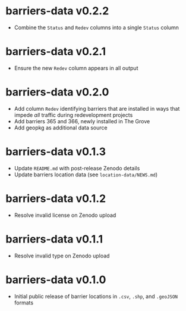 # barriers-data v0.2.2

* Combine the `Status` and `Redev` columns into a single `Status` column

# barriers-data v0.2.1

* Ensure the new `Redev` column appears in all output

# barriers-data v0.2.0

* Add column `Redev` identifying barriers that are installed in ways that impede *all* traffic during redevelopment projects
* Add barriers 365 and 366, newly installed in The Grove
* Add geopkg as additional data source

# barriers-data v0.1.3

* Update `README.md` with post-release Zenodo details
* Update barriers location data (see `location-data/NEWS.md`)

# barriers-data v0.1.2

* Resolve invalid license on Zenodo upload

# barriers-data v0.1.1

* Resolve invalid type on Zenodo upload

# barriers-data v0.1.0

* Initial public release of barrier locations in `.csv`, `.shp`, and `.geoJSON` formats

